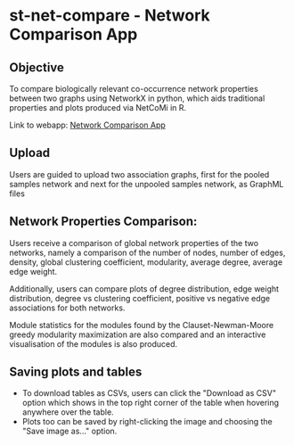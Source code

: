 # st-net-compare - Network Comparison App

## Objective

To compare biologically relevant co-occurrence network properties between two graphs using NetworkX in python, which aids traditional properties and plots produced via NetCoMi in R.

Link to webapp: [Network Comparison App](https://st-net-compare.streamlit.app/)

## Upload

Users are guided to upload two association graphs, first for the pooled samples network and next for the unpooled samples network, as GraphML files

## Network Properties Comparison:

Users receive a comparison of global network properties of the two networks, namely a comparison of the number of nodes, number of edges, density, global clustering coefficient, modularity, average degree, average edge weight.

Additionally, users can compare plots of degree distribution, edge weight distribution, degree vs clustering coefficient, positive vs negative edge associations for both networks.

Module statistics for the modules found by the Clauset-Newman-Moore greedy modularity maximization are also compared and an interactive visualisation of the modules is also produced.

## Saving plots and tables

- To download tables as CSVs, users can click the "Download as CSV" option which shows in the top right corner of the table when hovering anywhere over the table. 
- Plots too can be saved by right-clicking the image and choosing the "Save image as..." option.
